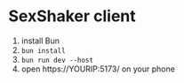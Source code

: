 # SexShaker client

1. install Bun
2. `bun install`
3. `bun run dev --host`
4. open https://YOURIP:5173/ on your phone
